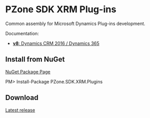 # PZone SDK XRM Plug-ins
Common assembly for Microsoft Dynamics Plug-ins development.

Documentation:
<ul>
<li><a href="https://zooy.github.io/PZone.SDK.XRM.Plugins/v8/index.html"><b>v8</b>: Dynamics CRM 2016 / Dynamics 365</a></li>
</ul>

## Install from NuGet

<a href="https://preview.nuget.org/packages/PZone.SDK.XRM.Plugins/">NuGet Package Page</a>

PM> Install-Package PZone.SDK.XRM.Plugins

## Download

<a href="https://github.com/ZooY/PZone.SDK.XRM.Plugins/releases">Latest release</a>
